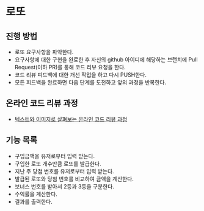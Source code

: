# 로또

## 진행 방법

* 로또 요구사항을 파악한다.
* 요구사항에 대한 구현을 완료한 후 자신의 github 아이디에 해당하는 브랜치에 Pull Request(이하 PR)를 통해 코드 리뷰 요청을 한다.
* 코드 리뷰 피드백에 대한 개선 작업을 하고 다시 PUSH한다.
* 모든 피드백을 완료하면 다음 단계를 도전하고 앞의 과정을 반복한다.

## 온라인 코드 리뷰 과정

* [텍스트와 이미지로 살펴보는 온라인 코드 리뷰 과정](https://github.com/next-step/nextstep-docs/tree/master/codereview)

## 기능 목록

* 구입금액을 유저로부터 입력 받는다.
* 구입한 로또 개수만큼 로또를 발급한다.
* 지난 주 당첨 번호를 유저로부터 입력 받는다.
* 발급된 로또와 당첨 번호를 비교하여 금액을 계산한다.
* 보너스 번호를 받아서 2등과 3등을 구분한다.
* 수익률을 계산한다.
* 결과를 출력한다.
